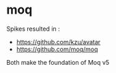moq
===

Spikes resulted in :
- https://github.com/kzu/avatar
- https://github.com/moq/moq

Both make the foundation of Moq v5
